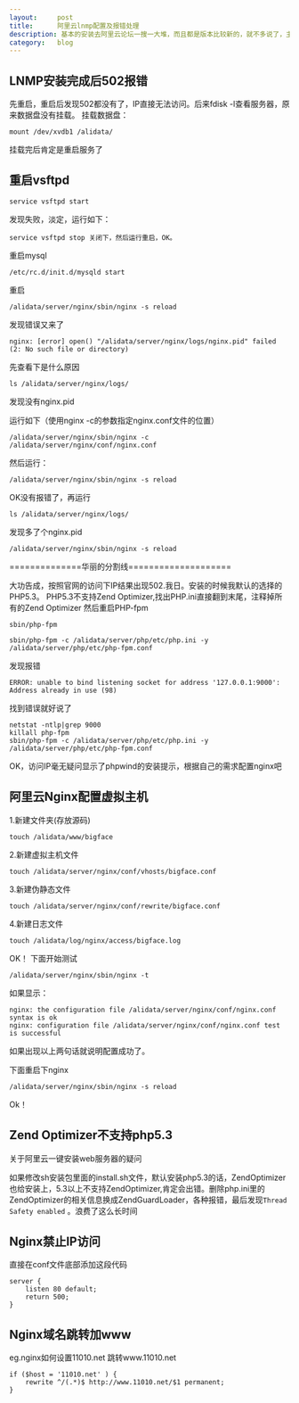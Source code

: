 ```yaml
---
layout:		post
title:		阿里云lnmp配置及报错处理
description: 基本的安装去阿里云论坛一搜一大堆，而且都是版本比较新的，就不多说了，主要记录下本人在安装过程中遇到的问题吧
category:	blog
---
```


## LNMP安装完成后502报错
先重启，重启后发现502都没有了，IP直接无法访问。后来fdisk -l查看服务器，原来数据盘没有挂载。
挂载数据盘：

	mount /dev/xvdb1 /alidata/

挂载完后肯定是重启服务了

## 重启vsftpd 

	service vsftpd start

发现失败，淡定，运行如下：

	service vsftpd stop 关闭下，然后运行重启，OK。

重启mysql

	/etc/rc.d/init.d/mysqld start

重启

	/alidata/server/nginx/sbin/nginx -s reload

发现错误又来了

	nginx: [error] open() "/alidata/server/nginx/logs/nginx.pid" failed (2: No such file or directory)

先查看下是什么原因

	ls /alidata/server/nginx/logs/

发现没有nginx.pid


运行如下（使用nginx -c的参数指定nginx.conf文件的位置）

	/alidata/server/nginx/sbin/nginx -c /alidata/server/nginx/conf/nginx.conf

然后运行：


	/alidata/server/nginx/sbin/nginx -s reload

OK没有报错了，再运行

	ls /alidata/server/nginx/logs/ 

发现多了个nginx.pid

	/alidata/server/nginx/sbin/nginx -s reload

==============华丽的分割线====================

大功告成，按照官网的访问下IP结果出现502.我日。安装的时候我默认的选择的PHP5.3。
PHP5.3不支持Zend Optimizer,找出PHP.ini直接翻到末尾，注释掉所有的Zend  Optimizer 
然后重启PHP-fpm

	sbin/php-fpm 

	sbin/php-fpm -c /alidata/server/php/etc/php.ini -y /alidata/server/php/etc/php-fpm.conf

发现报错

	ERROR: unable to bind listening socket for address '127.0.0.1:9000': Address already in use (98)

找到错误就好说了

	netstat -ntlp|grep 9000
	killall php-fpm
	sbin/php-fpm -c /alidata/server/php/etc/php.ini -y /alidata/server/php/etc/php-fpm.conf

OK，访问IP毫无疑问显示了phpwind的安装提示，根据自己的需求配置nginx吧

## 阿里云Nginx配置虚拟主机

1.新建文件夹(存放源码)

	touch /alidata/www/bigface

2.新建虚拟主机文件

	touch /alidata/server/nginx/conf/vhosts/bigface.conf

3.新建伪静态文件

	touch /alidata/server/nginx/conf/rewrite/bigface.conf

4.新建日志文件

	touch /alidata/log/nginx/access/bigface.log

OK！
下面开始测试
	
	/alidata/server/nginx/sbin/nginx -t

如果显示：

	nginx: the configuration file /alidata/server/nginx/conf/nginx.conf syntax is ok
	nginx: configuration file /alidata/server/nginx/conf/nginx.conf test is successful

如果出现以上两句话就说明配置成功了。

下面重启下nginx

	/alidata/server/nginx/sbin/nginx -s reload

Ok！

## Zend Optimizer不支持php5.3

关于阿里云一键安装web服务器的疑问

如果修改sh安装包里面的install.sh文件，默认安装php5.3的话，ZendOptimizer也给安装上，5.3以上不支持ZendOptimizer,肯定会出错。删除php.ini里的ZendOptimizer的相关信息换成ZendGuardLoader，各种报错，最后发现`Thread Safety enabled`  。浪费了这么长时间

## Nginx禁止IP访问

直接在conf文件底部添加这段代码

	server {
	    listen 80 default;
	    return 500;
	}

## Nginx域名跳转加www

eg.nginx如何设置11010.net 跳转www.11010.net

	if ($host = '11010.net' ) {
	    rewrite ^/(.*)$ http://www.11010.net/$1 permanent;
	} 


